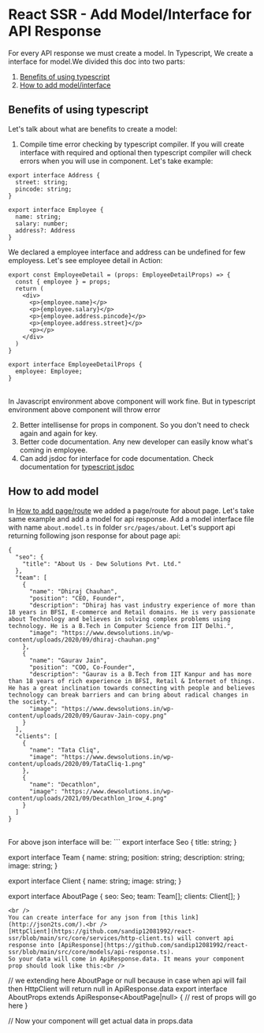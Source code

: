# React SSR - Add Model/Interface for API Response
For every API response we must create a model. In Typescript, We create a interface for model.We divided this doc into two parts:
  1. [Benefits of using typescript](#benefits-of-using-typescript)
  2. [How to add model/interface](#how-to-add-model)
  
## Benefits of using typescript
Let's talk about what are benefits to create a model:
  1. Compile time error checking by typescript compiler.
    If you will create interface with required and optional then typescript compiler will check errors when you will use in component.
    Let's take example:<br />
```
export interface Address {
  street: string;
  pincode: string;
}

export interface Employee {
  name: string;
  salary: number;
  address?: Address
}
```

We declared a employee interface and address can be undefined for few employess.
Let's see employee detail in Action:

```
export const EmployeeDetail = (props: EmployeeDetailProps) => {
  const { employee } = props;
  return (
    <div>
      <p>{employee.name}</p>
      <p>{employee.salary}</p>
      <p>{employee.address.pincode}</p>
      <p>{employee.address.street}</p>
      <p></p>
    </div>
  )
}

export interface EmployeeDetailProps {
  employee: Employee;
}
```
<br />
In Javascript environment above component will work fine.
But in typescript environment above component will throw error
    
  2. Better intellisense for props in component. So you don't need to check again and again for key.
  3. Better code documentation. Any new developer can easily know what's coming in employee.
  4. Can add jsdoc for interface for code documentation. Check documentation for [typescript jsdoc](https://www.typescriptlang.org/docs/handbook/jsdoc-supported-types.htm)

## How to add model
In [How to add page/route](how-to-add-page-route.md) we added a page/route for about page. Let's take same example and add a model for api response.
Add a model interface file with name `about.model.ts` in folder `src/pages/about`.
Let's support api returning following json response for about page api:
<br />
```
{
  "seo": {
    "title": "About Us - Dew Solutions Pvt. Ltd."
  },
  "team": [
    {
      "name": "Dhiraj Chauhan",
      "position": "CEO, Founder",
      "description": "Dhiraj has vast industry experience of more than 18 years in BFSI, E-commerce and Retail domains. He is very passionate about Technology and believes in solving complex problems using technology. He is a B.Tech in Computer Science from IIT Delhi.",
      "image": "https://www.dewsolutions.in/wp-content/uploads/2020/09/dhiraj-chauhan.png"
    },
    {
      "name": "Gaurav Jain",
      "position": "COO, Co-Founder",
      "description": "Gaurav is a B.Tech from IIT Kanpur and has more than 18 years of rich experience in BFSI, Retail & Internet of things. He has a great inclination towards connecting with people and believes technology can break barriers and can bring about radical changes in the society.",
      "image": "https://www.dewsolutions.in/wp-content/uploads/2020/09/Gaurav-Jain-copy.png"
    }
  ],
  "clients": [
    {
      "name": "Tata Cliq",
      "image": "https://www.dewsolutions.in/wp-content/uploads/2020/09/TataCliq-1.png"
    },
    {
      "name": "Decathlon",
      "image": "https://www.dewsolutions.in/wp-content/uploads/2021/09/Decathlon_1row_4.png"
    }
  ]
}
```
<br />
For above json interface will be: 
```
export interface Seo {
    title: string;
}

export interface Team {
    name: string;
    position: string;
    description: string;
    image: string;
}

export interface Client {
    name: string;
    image: string;
}

export interface AboutPage {
    seo: Seo;
    team: Team[];
    clients: Client[];
}

```
<br />
You can create interface for any json from [this link](http://json2ts.com/).<br />
[HttpClient](https://github.com/sandip12081992/react-ssr/blob/main/src/core/services/http-client.ts) will convert api response into [ApiResponse](https://github.com/sandip12081992/react-ssr/blob/main/src/core/models/api-response.ts).
So your data will come in ApiResponse.data. It means your component prop should look like this:<br />
```
// we extending here AboutPage or null because in case when api will fail then HttpClient will return null in ApiResponse.data
export interface AboutProps extends ApiResponse<AboutPage|null> {
  // rest of props will go here
}

// Now your component will get actual data in props.data
```

